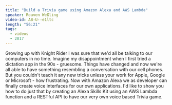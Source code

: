 ```yaml
---
title: "Build a Trivia game using Amazon Alexa and AWS Lambda"
speaker: Rouven Weßling
video-id: AB-U--e1ltc
length: "56:21"
tags:
  - videos
  - 2017
---
```


Growing up with Knight Rider I was sure that we'd all be talking to our computers in no time. Imagine my disappointment when I first tried a dictation app in the 90s - gruesome. Things have changed and now we're all able to have something resembling a conversation with our cell phones. But you couldn't teach it any new tricks unless your work for Apple, Google or Microsoft - how frustrating. Now with Amazon Alexa we as developer can finally create voice interfaces for our own applications. I'd like to show you how to do just that by creating an Alexa Skills Kit using an AWS Lambda function and a RESTful API to have our very own voice based Trivia game.
